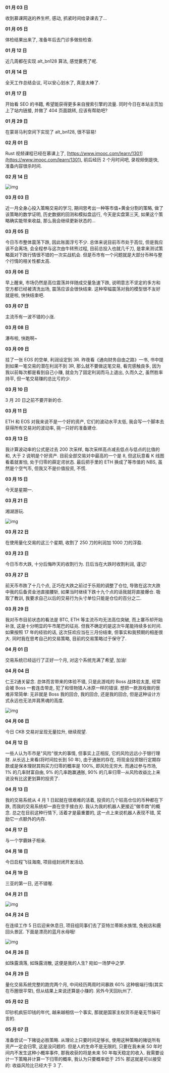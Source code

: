 **01 月 03 日**

收到慕课网送的养生杯, 感动, 抓紧时间给录课去了...

**01 月 05 日**

体检结果出来了, 准备年后去门诊多做些检查.

**01 月 12 日**

近几周都在实现 alt_bn128 算法, 感觉要秃了呢.

**01 月 14 日**

全天工作总结会议, 可以安心划水了, 真是太棒了.

**01 月 17 日**

开始看 SEO 的书籍, 希望能获得更多来自搜索引擎的流量. 同时今日在本站主页加上了站内链接, 并做了 404 页面跳转, 应该有帮助吧?

**01 月 29 日**

在蒙哥马利空间下实现了 alt_bn128, 很不容易!

**02 月 01 日**

Rust 视频课程已经在慕课上了, [https://www.imooc.com/learn/1301](https://www.imooc.com/learn/1301), 前后经历 2 个月时间吧, 录视频倒是快, 准备内容很杀时间.

**02 月 14 日**

![img](/img/diary/2021/epu.jpg)

**03 月 03 日**

近一月全身心投入策略交易的学习, 期间思考出一种等市值+黄金分割的策略, 做了该策略的数学证明, 历史数据的回测和模拟盘运行, 今天是实盘第三天, 如果这个策略确实能带来收益, 那么我会继续更新状态的...

**03 月 05 日**

今日币市整体震荡下跌, 因此账面浮亏不少. 总体来说目前币市处于高位, 但是我应该不会离场, 会全程参与这次由牛转熊过程, 目前总投入也就几千刀, 是拿来测试策略面对下跌行情很不错的一次实战机会. 但是币市有一个问题就是大部分币种与整个行情的相关性都太高.

**03 月 06 日**

早上醒来, 市场仍然是高位震荡并伴随成交量急速下跌, 说明意志不坚定的多方和空方都已经被清洗出场, 震荡应该会很快结束. 这种窄幅震荡对我的模型很不友好就是啦, 快快结束吧.

**03 月 07 日**

主流币有一波不错的小涨.

**03 月 08 日**

瀑布啦, 快跑啊~

**03 月 09 日**

挂了一张 EOS 的空单, 利润设定到 3R. 昨夜看《通向财务自由之路》一书, 书中提到如果一笔交易的潜在利润不到 3R, 那么就不要做这笔交易, 看完感触良多, 因为我以前每次都是看到自己小赚, 就会为了固定利润而马上退出, 久而久之, 虽然胜率持平, 但一笔交易赚的总比亏的少.

**03 月 10 日**

3 月 20 日之前不要开新的仓.

**03 月 11 日**

ETH 和 EOS 对我来说不是一个好的资产, 它们的波动水平太低, 我会写一个脚本去获得所有交易对的波动率, 挑一只好的准备建仓.

**03 月 13 日**

我计算波动率的公式是过去 200 次采样, 每次采样高点减去低点与低点的比值的和, 大于 2 说明是个好资产. 目前全部交易对中最高的一个是 8, 但这玩意看 K 线图看着就害怕, 处于归零的薛定谔状态. 最后把手里的 ETH 换成了等市值的 NBS, 虽然是个空气币, 但我又不是价值投资, 不慌.

**03 月 15 日**

今天是星期一.

**03 月 21 日**

湘湖游玩.

![img](/img/diary/2021/xianghu.jpg)

**03 月 22 日**

在使用量化交易的这三个星期, 收割了 250 刀的利润加 1000 刀的浮盈.

**03 月 23 日**

今日币市大跌, 十分后悔昨天的收割行为. 日后当在大跌时收割利润, 谨记!

**03 月 27 日**

前天币市跌了十几个点, 正巧在大跌之前过于乐观的调整了仓位, 导致在这次大跌中我的后备资金池直接腰斩, 如果当时继续下跌十九个点的话我就将直接爆仓. 吸取了教训, 我要求自己以后的交易行为头寸单位只能是仓位的百分之二.

**03 月 29 日**

我对币市目前状态的看法是 BTC, ETH 等主流币均无法高位突破, 而上寨币却开始补涨, 这是十分明显的牛市尾巴的征兆. 但我不确定的是这次牛尾能持续多长时间. 如果按照 17 年的经验的话, 这次狂欢应当在三月份结束, 但事实和我预期的相差很大. 同时我在思考自己的交易策略, 目前的交易策略过于保守了.

**04 月 01 日**

交易系统已经运行了正好一个月, 对这个系统充满了希望, 加油!

**04 月 04 日**

仁王2通关留念. 总体而言带来的体验不错, 只是此游戏的 Boss 战体验太差, 经常会被 Boss 一套连击带走, 犯了和怪物猎人冰原一样的错误. 想把一款游戏做的很难非常简单: 无非就是 Boss 我的回合, 我的回合, 还是我的回合, 但是这种设计方式永远也无法并肩黑魂的高度.

![img](/img/diary/2021/nioh2.png)

**04 月 08 日**

今日 CKB 交易对呈现无量拉升, 继续观望.

**04 月 12 日**

一些人认为币市是"风险"很大的事情, 但事实上正相反, 它的风险远远小于银行理财. 从长远上来看(将时间拉长到 50 年), 由于通胀的存在, 将现金投资银行定期存款或是保本理财其购买力归零的概率是 100%, 即风险无穷大. 而通过参与市场, 1% 的几率财富自由, 9% 的几率跑赢通胀, 90% 的几率归零--从风险收益比上来说没有比这更划算的投资了.

**04 月 13 日**

我的交易系统从 4 月 1 日起就在很艰难的活着, 投资的几个较高仓位的币种都在下跌, 而我的交易系统却一直在空手接白刃. 我认为我的机器人更接近"做市商"的概念. 总之在目前这种行情下, 活着才是最重要的, 这一点上来说机器人表现不错, 奖励它一点额外的内存.

**04 月 17 日**

与一个学霸妹子相亲.

**04 月 18 日**

今日启程飞往海南, 项目组封闭开发活动.

**04 月 19 日**

三亚的第一日, 还不错喔.

**04 月 21 日**

![img](/img/diary/2021/sanya.jpg)

**04 月 24 日**

在连续工作 5 日后迎来休息日, 项目组同事们去了亚特兰蒂斯水族馆, 免税店和鹿回头景区. 下面是漂亮的蓝月水母哦!

![img](/img/diary/2021/aurelia_aurita.jpg)

**04 月 26 日**

如珠露滴落, 如珠露消散, 这便是我的人生? 宛如一场梦中之梦.

**04 月 29 日**

量化交易系统完整的跑完两个月, 中间经历两周时间暴跌 60% 这种极端行情(其实在币圈很平常), 但从结果上来说还算是小赚的. 另外今天回杭州了.

**05 月 02 日**

印钞机疯狂印钱的年代, 越来越相信一个事实, 那就是国家主权货币是毫无节操可言的.

**05 月 07 日**

准备尝试一下赌徒必胜策略. 从理论上只要时间足够长, 使用这种策略的赌徒所有资产一定会归零, 这是没问题的. 但是人的生命不是无限的, 只要在我未来 50 年时间内不发生这种小概率事件, 那我收获的将是未来 50 年每天稳定的收入. 我需要设计一下策略并计算一下归零的概率, 我认为只要概率低于 25% 那这就是可以接受的: 收益风险比已经大于 3 了.
